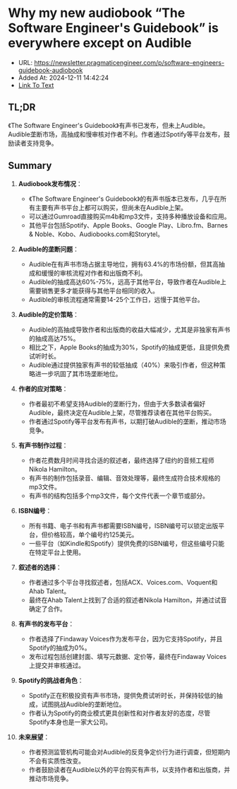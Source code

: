 # Why my new audiobook “The Software Engineer's Guidebook” is everywhere except on Audible
- URL: https://newsletter.pragmaticengineer.com/p/software-engineers-guidebook-audiobook
- Added At: 2024-12-11 14:42:24
- [Link To Text](2024-12-11-why-my-new-audiobook-“the-software-engineer's-guidebook”-is-everywhere-except-on-audible_raw.md)

## TL;DR
《The Software Engineer's Guidebook》有声书已发布，但未上Audible。Audible垄断市场，高抽成和慢审核对作者不利。作者通过Spotify等平台发布，鼓励读者支持竞争。

## Summary
1. **Audiobook发布情况**：
   - 《The Software Engineer's Guidebook》的有声书版本已发布，几乎在所有主要有声书平台上都可以购买，但尚未在Audible上架。
   - 可以通过Gumroad直接购买m4b和mp3文件，支持多种播放设备和应用。
   - 其他平台包括Spotify、Apple Books、Google Play、Libro.fm、Barnes & Noble、Kobo、Audiobooks.com和Storytel。

2. **Audible的垄断问题**：
   - Audible在有声书市场占据主导地位，拥有63.4%的市场份额，但其高抽成和缓慢的审核流程对作者和出版商不利。
   - Audible的抽成高达60%-75%，远高于其他平台，导致作者在Audible上需要销售更多才能获得与其他平台相同的收入。
   - Audible的审核流程通常需要14-25个工作日，远慢于其他平台。

3. **Audible的定价策略**：
   - Audible的高抽成导致作者和出版商的收益大幅减少，尤其是非独家有声书的抽成高达75%。
   - 相比之下，Apple Books的抽成为30%，Spotify的抽成更低，且提供免费试听时长。
   - Audible通过提供独家有声书的较低抽成（40%）来吸引作者，但这种策略进一步巩固了其市场垄断地位。

4. **作者的应对策略**：
   - 作者最初不希望支持Audible的垄断行为，但由于大多数读者偏好Audible，最终决定在Audible上架，尽管推荐读者在其他平台购买。
   - 作者通过Spotify等平台发布有声书，以期打破Audible的垄断，推动市场竞争。

5. **有声书制作过程**：
   - 作者花费数月时间寻找合适的叙述者，最终选择了纽约的音频工程师Nikola Hamilton。
   - 有声书的制作包括录音、编辑、音效处理等，最终生成符合技术规格的mp3文件。
   - 有声书的结构包括多个mp3文件，每个文件代表一个章节或部分。

6. **ISBN编号**：
   - 所有书籍、电子书和有声书都需要ISBN编号，ISBN编号可以锁定出版平台，但价格较高，单个编号约125美元。
   - 一些平台（如Kindle和Spotify）提供免费的ISBN编号，但这些编号只能在特定平台上使用。

7. **叙述者的选择**：
   - 作者通过多个平台寻找叙述者，包括ACX、Voices.com、Voquent和Ahab Talent。
   - 最终在Ahab Talent上找到了合适的叙述者Nikola Hamilton，并通过试音确定了合作。

8. **有声书的发布平台**：
   - 作者选择了Findaway Voices作为发布平台，因为它支持Spotify，并且Spotify的抽成为0%。
   - 发布过程包括创建封面、填写元数据、定价等，最终在Findaway Voices上提交并审核通过。

9. **Spotify的挑战者角色**：
   - Spotify正在积极投资有声书市场，提供免费试听时长，并保持较低的抽成，试图挑战Audible的垄断地位。
   - 作者认为Spotify的商业模式更具创新性和对作者友好的态度，尽管Spotify本身也是一家大公司。

10. **未来展望**：
    - 作者预测监管机构可能会对Audible的反竞争定价行为进行调查，但短期内不会有实质性改变。
    - 作者鼓励读者在Audible以外的平台购买有声书，以支持作者和出版商，并推动市场竞争。
